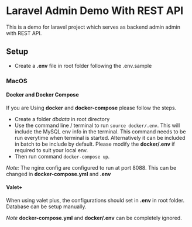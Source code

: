# Laravel Admin Demo With REST API

This is a demo for laravel project which serves as backend admin admin with REST API.

## Setup

- Create a **.env** file in root folder following the .env.sample

### MacOS

#### Docker and Docker Compose

If you are Using **docker** and **docker-compose** please follow the steps.

- Create a folder *dbdata* in root directory
- Use the command line / terminal to run `source docker/.env`. This will include the MySQL env info in the terminal. This command needs to be run everytime when terminal is started. Alternatively it can be included in batch to be include by default. Please modify the **docker/.env** if required to suit your local env.
- Then run command `docker-compose up`.

*Note:* The nginx config are configured to run at port 8088. This can be changed in **docker-compose.yml** and **.env**

#### Valet+

When using valet plus, the configurations should set in **.env** in root folder. Database can be setup manually.

*Note* **docker-compose.yml** and **docker/.env** can be completely ignored.
